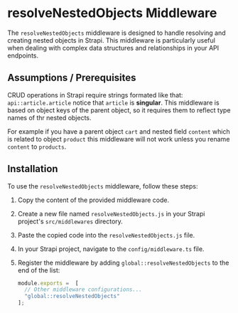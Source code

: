 # resolveNestedObjects Middleware

The `resolveNestedObjects` middleware is designed to handle resolving and creating nested objects in Strapi. This middleware is particularly useful when dealing with complex data structures and relationships in your API endpoints.

## Assumptions / Prerequisites
CRUD operations in Strapi require strings formated like that: `api::article.article` notice that `article` is **singular**.
This middleware is based on object keys of the parent object, so it requires them to reflect type names of thr nested objects.

For example if you have a parent object `cart` and nested field `content` which is related to object `product` this middleware will not work unless you rename `content` to `products`.


## Installation

To use the `resolveNestedObjects` middleware, follow these steps:

1. Copy the content of the provided middleware code.

2. Create a new file named `resolveNestedObjects.js` in your Strapi project's `src/middlewares` directory.

3. Paste the copied code into the `resolveNestedObjects.js` file.
  
4. In your Strapi project, navigate to the `config/middleware.ts` file.

5. Register the middleware by adding `global::resolveNestedObjects` to the end of the list:

   ```javascript
   module.exports =  [
     // Other middleware configurations...
     "global::resolveNestedObjects"
   ];
